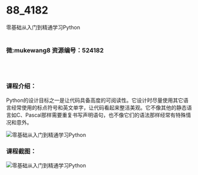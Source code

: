 # 88_4182
零基础从入门到精通学习Python
<br/></br>
<h3>微:mukewang8 资源编号：524182</h3>
<br/></br>
<h3>课程介绍：</h3>
<p>Python的设计目标之一是让代码具备高度的可阅读性。它设计时尽量使用其它语言经常使用的标点符号和英文单字，让代码看起来整洁美观。它不像其他的静态语言如C、Pascal那样需要重复书写声明语句，也不像它们的语法那样经常有特殊情况和意外。</p>
<p><img src="https://www.ko996.com/wp-content/uploads/img/2018/10/3-13-300x192.jpg" alt="零基础从入门到精通学习Python"></p>
<h3>课程截图：</h3>
<p><img src="https://www.ko996.com/wp-content/uploads/img/2018/10/3-19.png" alt="零基础从入门到精通学习Python"></p>
